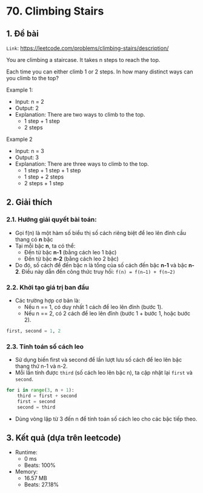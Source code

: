 # 70. Climbing Stairs
## 1. Đề bài
`Link`: https://leetcode.com/problems/climbing-stairs/description/

You are climbing a staircase. It takes n steps to reach the top.

Each time you can either climb 1 or 2 steps. In how many distinct ways can you climb to the top?

Example 1:
- Input: n = 2
- Output: 2
- Explanation: There are two ways to climb to the top.
    + 1 step + 1 step
    + 2 steps

Example 2 
- Input: n = 3
- Output: 3
- Explanation: There are three ways to climb to the top.
    + 1 step + 1 step + 1 step
    + 1 step + 2 steps
    + 2 steps + 1 step
## 2. Giải thích
### 2.1. Hướng giải quyết bài toán:
- Gọi f(n) là một hàm số biểu thị số cách riêng biệt để leo lên đỉnh cầu thang có **n** bậc
- Tại mỗi bậc **n**, ta có thể:
    + Đến từ bậc **n-1** (bằng cách leo 1 bậc)
    + Đến từ bậc **n-2** (bằng cách leo 2 bậc)
- Do đó, số cách để đến bậc n là tổng của số cách đến bậc **n-1** và bậc **n-2**. Điều này dẫn đến công thức truy hồi:
```f(n) = f(n−1) + f(n−2)```

### 2.2. Khởi tạo giá trị ban đầu
- Các trường hợp cơ bản là:
    + Nếu n == 1, có duy nhất 1 cách để leo lên đỉnh (bước 1).
    + Nếu n == 2, có 2 cách để leo lên đỉnh (bước 1 + bước 1, hoặc bước 2).  
```python
first, second = 1, 2
```
### 2.3. Tính toán số cách leo
- Sử dụng biến first và second để lần lượt lưu số cách để leo lên bậc thang thứ n-1 và n-2. 
- Mỗi lần tính được `third` (số cách leo lên bậc n), ta cập nhật lại `first` và `second`.
```python
for i in range(3, n + 1):
    third = first + second
    first = second
    second = third
```
- Dùng vòng lặp từ 3 đến n để tính toán số cách leo cho các bậc tiếp theo. 

## 3. Kết quả (dựa trên leetcode)
- Runtime:
    + 0 ms
    + Beats: 100%
- Memory:
    + 16.57 MB
    + Beats: 27.18%
